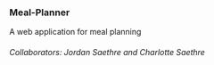 ### Meal-Planner
A web application for meal planning
###### Collaborators: Jordan Saethre and Charlotte Saethre
